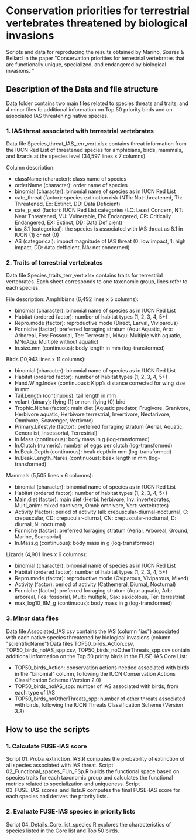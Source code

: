 # Conservation priorities for terrestrial vertebrates threatened by biological invasions
Scripts and data for reproducing the results obtained by Marino, Soares & Bellard in the paper "Conservation priorities for terrestrial vertebrates that are functionally unique, specialized, and endangered by biological invasions. "

## Description of the Data and file structure
Data folder contains two main files related to species threats and traits, and 4 minor files fo additional information on Top 50 priority birds and on associated IAS threatening native species.

### 1. IAS threat associated with terrestrial vertebrates

Data file Species_threat_IAS_terr_vert.xlsx contains threat information from the IUCN Red List of threatened species for amphibians, birds, mammals, and lizards at the species level (34,597 lines x 7 columns)

Column description:
- className	(character): class name of species
- orderName	(character): order name of species
- binomial (character): binomial name of species as in IUCN Red List
- cate_threat	(factor): species extinction risk (NTh: Not-threatened, Th: Threatened, Ex: Extinct, DD: Data Deficient)
- cate_p_ext (factor): IUCN Red List categories (LC: Least Concern, NT: Near Threatened, VU: Vulnerable, EN: Endangered, CR: Critically Endangered, EX: Extinct, DD: Data Deficient)
- ias_8.1 (categorical): the species is associated with IAS threat as 8.1 in IUCN (1) or not (0)
- AS (categorical): impact magnitude of IAS threat (0: low impact, 1: high impact, DD: data defficient, NA: not concerned)

### 2. Traits of terrestrial vertebrates

Data file Species_traits_terr_vert.xlsx contains traits for terrestrial vertebrates. Each sheet corresponds to one taxonomic group, lines refer to each species. 

File description:
Amphibians (6,492 lines x 5 columns):
- binomial (character): binomial name of species as in IUCN Red List
- Habitat (ordered factor): number of habitat types (1, 2, 3, 4, 5+)
- Repro.mode (factor): reproductive mode (Direct, Larval, Viviparous)
- For.niche (factor): preferred forraging stratum (Aqu: Aquatic, Arb: Arboreal, Fos: Fossorial, Ter: Terrestrial, MAqu: Multiple with aquatic, MNoAqu: Multiple without aquatic)
- ln.size.mm (continuous): body length in mm (log-transformed)

Birds (10,943 lines x 11 columns):
- binomial (character): binomial name of species as in IUCN Red List
- Habitat (ordered factor): number of habitat types (1, 2, 3, 4, 5+)
- Hand.Wing.Index (continuous): Kipp’s distance corrected for wing size in mm 
- Tail.Length (continuous): tail length in mm
- volant (binary): flying (1) or non-flying (0) bird
- Trophic.Niche (factor): main diet (Aquatic predator, Frugivore, Granivore, Herbivore aquatic, Herbivore terrestrial, Invertivore, Nectarivore, Omnivore, Scavenger, Vertivore)
- Primary.Lifestyle (factor):  preferred forraging stratum (Aerial, Aquatic, Generalist, Insessorial, Terrestrial)
- ln.Mass (continuous): body mass in g (log-transformed)
- ln.Clutch (numeric): number of eggs per clutch (log-transformed)
- ln.Beak.Depth (continuous): beak depth in mm (log-transformed)
- ln.Beak.Length_Nares (continuous): beak length in mm (log-transformed)

Mammals (5,505 lines x 6 columns): 
- binomial (character): binomial name of species as in IUCN Red List
- Habitat (ordered factor): number of habitat types (1, 2, 3, 4, 5+)
- Main.diet (factor): main diet (Herbi: herbivore, Inv: invertebrates, Multi_anim: mixed carnivore, Omni: omnivore, Vert: vertebrates)
- Activity (factor): period of activity (all: crepuscular-diurnal-nocturnal, C: crepuscular, CD: crepucular-diurnal, CN: crepuscular-nocturnal, D: diurnal, N: nocturnal)
- For.niche (factor): preferred forraging stratum (Aerial, Arboreal, Ground, Marine, Scansorial)
- ln.Mass.g (continuous): body mass in g (log-transformed)

Lizards (4,901 lines x 6 columns):
- binomial (character): binomial name of species as in IUCN Red List
- Habitat (ordered factor): number of habitat types (1, 2, 3, 4, 5+)
- Repro.mode (factor): reproductive mode (Oviparous, Viviparous, Mixed)
- Activity (factor): period of activity (Cathemeral, Diurnal, Nocturnal)
- For.niche (factor): preferred forraging stratum (Aqu: aquatic, Arb: arboreal, Fos: fossorial, Multi: multiple, Sax: saxicolous, Ter: terrestrial)
- max_log10_BM_g (continuous): body mass in g (log-transformed)

### 3. Minor data files

Data file Associated_IAS.csv contains the IAS (column "ias") associated with each native species threatened by biological invasions (column "scientificName")
Data files TOP50_birds_Action.csv, TOP50_birds_noIAS_spp.csv, TOP50_birds_noOtherThreats_spp.csv contain additional information on the Top 50 pririty birds in the FUSE-IAS Core List:
- TOP50_birds_Action: conservation actions needed associated with birds in the "binomial" column, following the IUCN Conservation Actions Classification Scheme (Version 2.0)
- TOP50_birds_noIAS_spp: number of IAS associated with birds, from each type of IAS
- TOP50_birds_noOtherThreats_spp: number of other threats associated with birds, following the IUCN Threats Classification Scheme (Version 3.3)

## How to use the scripts

### 1. Calculate FUSE-IAS score

Script 01_Proba_extinction_IAS.R computes the probability of extinction of all species associated with IAS threat. Script 02_Functional_spaces_FUn_FSp.R builds the functional space based on species traits for each taxonomic group and calculates the functional metrics related to specialization and uniqueness. Script 03_FUSE_IAS_scores_and_lists.R computes the final FUSE-IAS score for each species and derives the priority lists.

### 2. Evaluate FUSE-IAS species in priority lists

Script 04_Details_Core_list_species.R explores the characteristics of species listed in the Core list and Top 50 birds.

